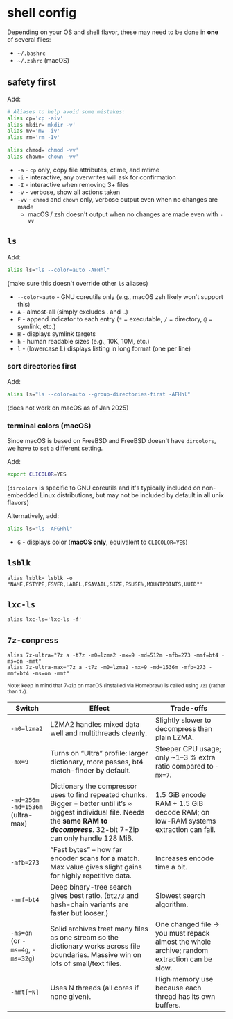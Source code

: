 # shell config

Depending on your OS and shell flavor, these may need to be done in **one** of several files:
- `~/.bashrc`
- `~/.zshrc` (macOS)

## safety first

Add:
```bash
# Aliases to help avoid some mistakes:
alias cp='cp -aiv'
alias mkdir='mkdir -v'
alias mv='mv -iv'
alias rm='rm -Iv'

alias chmod='chmod -vv'
alias chown='chown -vv'
```
- `-a` - `cp` only, copy file attributes, ctime, and mtime
- `-i` - interactive, any overwrites will ask for confirmation
- `-I` - interactive when removing 3+ files
- `-v` - verbose, show all actions taken
- `-vv` - `chmod` and `chown` only, verbose output even when no changes are made
  - macOS / zsh doesn't output when no changes are made even with `-vv`

## `ls`

Add:
```bash
alias ls="ls --color=auto -AFHhl"
```
(make sure this doesn't override other `ls` aliases)
- `--color=auto` - GNU coreutils only (e.g., macOS zsh likely won't support this)
- `A` - almost-all (simply excludes . and ..)
- `F` - append indicator to each entry (`*` = executable, `/` = directory, `@` = symlink, etc.)
- `H` - displays symlink targets
- `h` - human readable sizes (e.g., 10K, 10M, etc.)
- `l` - (lowercase L) displays listing in long format (one per line)

### sort directories first

Add:
```bash
alias ls="ls --color=auto --group-directories-first -AFHhl"
```
(does not work on macOS as of Jan 2025)

### terminal colors (macOS)

Since macOS is based on FreeBSD and FreeBSD doesn't have `dircolors`, we have to set a different setting.

Add:
```bash
export CLICOLOR=YES
```
(`dircolors` is specific to GNU coreutils and it's typically included on non-embedded Linux distributions, but may not be included by default in all unix flavors)

Alternatively, add:
```bash
alias ls="ls -AFGHhl"
```
- `G` - displays color (**macOS only**, equivalent to `CLICOLOR=YES`)

## `lsblk`

```
alias lsblk='lsblk -o "NAME,FSTYPE,FSVER,LABEL,FSAVAIL,SIZE,FSUSE%,MOUNTPOINTS,UUID"'
```

## `lxc-ls`

```
alias lxc-ls='lxc-ls -f'
```

## `7z-compress`

```
alias 7z-ultra="7z a -t7z -m0=lzma2 -mx=9 -md=512m -mfb=273 -mmf=bt4 -ms=on -mmt"
alias 7z-ultra-max="7z a -t7z -m0=lzma2 -mx=9 -md=1536m -mfb=273 -mmf=bt4 -ms=on -mmt"
```

<sup>Note: keep in mind that 7-zip on macOS (installed via Homebrew) is called using `7zz` (rather than `7z`).</sup>

| Switch | Effect | Trade-offs |
| - | - | - |
| `-m0=lzma2` | LZMA2 handles mixed data well and multithreads cleanly. | Slightly slower to decompress than plain LZMA. |
| `-mx=9` | Turns on “Ultra” profile: larger dictionary, more passes, bt4 match-finder by default. | Steeper CPU usage; only \~1–3 % extra ratio compared to `-mx=7`. |
| `-md=256m`<br>`-md=1536m` (ultra-max) | Dictionary the compressor uses to find repeated chunks. Bigger = better until it’s ≈ biggest individual file. Needs the **same RAM to *decompress***. 32-bit 7-Zip can only handle 128 MiB. | 1.5 GiB encode RAM + 1.5 GiB decode RAM; on low-RAM systems extraction can fail. |
| `-mfb=273` | “Fast bytes” – how far encoder scans for a match. Max value gives slight gains for highly repetitive data. | Increases encode time a bit. |
| `-mmf=bt4` | Deep binary-tree search gives best ratio. (`bt2/3` and hash-chain variants are faster but looser.) | Slowest search algorithm. |
| `-ms=on`<br>(or `-ms=4g`, `-ms=32g`) | Solid archives treat many files as one stream so the dictionary works across file boundaries. Massive win on lots of small/text files. | One changed file → you must repack almost the whole archive; random extraction can be slow. |
| `-mmt[=N]` | Uses N threads (all cores if none given). | High memory use because each thread has its own buffers. |
